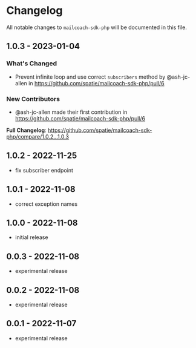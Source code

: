 # Changelog

All notable changes to `mailcoach-sdk-php` will be documented in this file.

## 1.0.3 - 2023-01-04

### What's Changed

- Prevent infinite loop and use correct `subscribers` method by @ash-jc-allen in https://github.com/spatie/mailcoach-sdk-php/pull/6

### New Contributors

- @ash-jc-allen made their first contribution in https://github.com/spatie/mailcoach-sdk-php/pull/6

**Full Changelog**: https://github.com/spatie/mailcoach-sdk-php/compare/1.0.2...1.0.3

## 1.0.2 - 2022-11-25

- fix subscriber endpoint

## 1.0.1 - 2022-11-08

- correct exception names

## 1.0.0 - 2022-11-08

- initial release

## 0.0.3 - 2022-11-08

- experimental release

## 0.0.2 - 2022-11-08

- experimental release

## 0.0.1 - 2022-11-07

- experimental release
